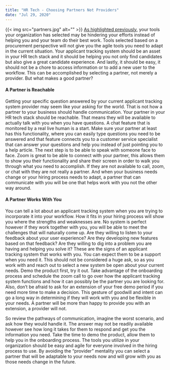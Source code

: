 ```yaml
---
title: "HR Tech - Choosing Partners Not Providers"
date: "Jul 29, 2020"
---
```

{{< img src="partners.jpg" alt="" >}}
[As highlighted previously](https://www.linkedin.com/pulse/why-your-tools-may-working-you-myles-cordova/?trackingId=zF%2Fav6FNSoz5ZNdddqe9eA%3D%3D), your tools your organization has selected may be hindering your efforts instead of helping you and your team do their best work.  Tools selected based on a procurement perspective will not give you the agile tools you need to adapt in the current situation.  Your applicant tracking system should be an asset in your HR tech stack and it should be helping you not only find candidates but also give a great candidate experience.  And lastly, it should be easy, it should not be a chore to access information or to add a new user to the workflow.  This can be accomplished by selecting a partner, not merely a provider.  But what makes a good partner?

#### A Partner is Reachable
Getting your specific question answered by your current applicant tracking system provider may seem like your asking for the world.  That is not how a partner to your business should handle communication.  Your partner in your HR tech stack should be reachable.  That means they will be available to actually talk with you when you have questions.  A chat feature that is monitored by a real live human is a start.  Make sure your partner at least has this functionality, where you can easily type questions you need to be answered and that feature connects you to a customer service specialist that can answer your questions and help you instead of just pointing you to a help article.  The next step is to be able to speak with someone face to face.  Zoom is great to be able to connect with your partner, this allows them to show you their functionality and share their screen in order to walk you through what you need to accomplish.  If they are not available to call, zoom, or chat with they are not really a partner.  And when your business needs change or your hiring process needs to adapt, a partner that can communicate with you will be one that helps work with you not the other way around.  

#### A Partner Works With You
You can tell a lot about an applicant tracking system when you are trying to incorporate it into your workflow.  How it fits in your hiring process will show you where the strengths and weaknesses are.  No system is perfect however if they work together with you, you will be able to meet the challenges that will naturally come up.  Are they willing to listen to your feedback about your user experience?  Are they developing new features based on that feedback?  Are they willing to dig into a problem you are having and helping you solve it?  These are the signs of an applicant tracking system that works with you.  You can expect them to be a support when you need it.   This should not be considered a huge ask, so as you work with and reach out to select a new system be open about your current needs.  Demo the product first, try it out.  Take advantage of the onboarding process and schedule the zoom call to go over how the applicant tracking system functions and how it can possibly be the partner you are looking for.  Also, don’t be afraid to ask for an extension of your free demo period if you need more time to make a decision.  This gesture of goodwill and intent can go a long way in determining if they will work with you and be flexible in your needs.  A partner will be more than happy to provide you with an extension, a provider will not.


So review the pathways of communication, imagine the worst scenario, and ask how they would handle it.  The answer may not be readily available however see how long it takes for them to respond and get you the information you need.  Take the time to demo the product, allow them to help you in the onboarding process.  The tools you utilize in your organization should be easy and agile for everyone involved in the hiring process to use.  By avoiding the “provider” mentality you can select a partner that will be adaptable to your needs now and will grow with you as those needs change in the future.
